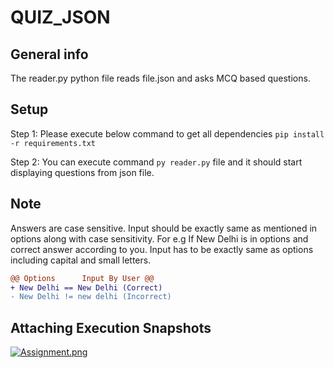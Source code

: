 # QUIZ_JSON


## General info
The reader.py python file reads file.json and asks MCQ based questions.

## Setup

Step 1: Please execute below command to get all dependencies
       ``` pip install -r requirements.txt ```
       
Step 2: You can execute command ``` py reader.py ```  file and it should start displaying questions from json file.

## Note
Answers are case sensitive. Input should be exactly same as mentioned in options along with case sensitivity.
For e.g If New Delhi is in options and correct answer according to you. Input has to be exactly same as options including capital and small letters.
```diff
@@ Options      Input By User @@
+ New Delhi == New Delhi (Correct)
- New Delhi != new delhi (Incorrect)
```

## Attaching Execution Snapshots
[![Assignment.png](https://i.postimg.cc/bJC1RwSN/Assignment.png)](https://postimg.cc/1nFgmPKL) 


       

